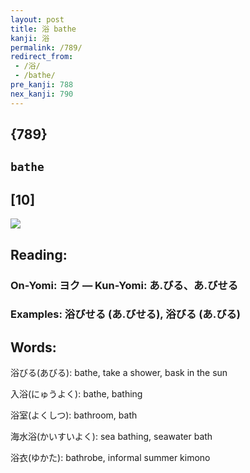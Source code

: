 ```yaml
---
layout: post
title: 浴 bathe
kanji: 浴
permalink: /789/
redirect_from:
 - /浴/
 - /bathe/
pre_kanji: 788
nex_kanji: 790
---
```


## {789}

## `bathe`

## [10]

<div class="stroke"><img src="E6B5B4.png" /></div>

## Reading:

### On-Yomi: ヨク &mdash; Kun-Yomi: あ.びる、あ.びせる

### Examples: 浴びせる (あ.びせる), 浴びる (あ.びる)

## Words:

浴びる(あびる): bathe, take a shower, bask in the sun

入浴(にゅうよく): bathe, bathing

浴室(よくしつ): bathroom, bath

海水浴(かいすいよく): sea bathing, seawater bath

浴衣(ゆかた): bathrobe, informal summer kimono
